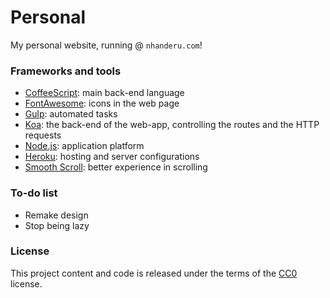 # Personal

My personal website, running @ `nhanderu.com`!

### Frameworks and tools

* [CoffeeScript](http://coffeescript.org/): main back-end language
* [FontAwesome](http://fontawesome.io/): icons in the web page
* [Gulp](http://gulpjs.com/): automated tasks
* [Koa](http://koajs.com/): the back-end of the web-app, controlling the routes and the HTTP requests
* [Node.js](https://nodejs.org/): application platform
* [Heroku](https://www.heroku.com/): hosting and server configurations
* [Smooth Scroll](https://github.com/galambalazs/smoothscroll-for-websites/): better experience in scrolling

### To-do list

* Remake design
* Stop being lazy

### License

This project content and code is released under the terms of the [CC0](https://creativecommons.org/publicdomain/zero/1.0/) license.
